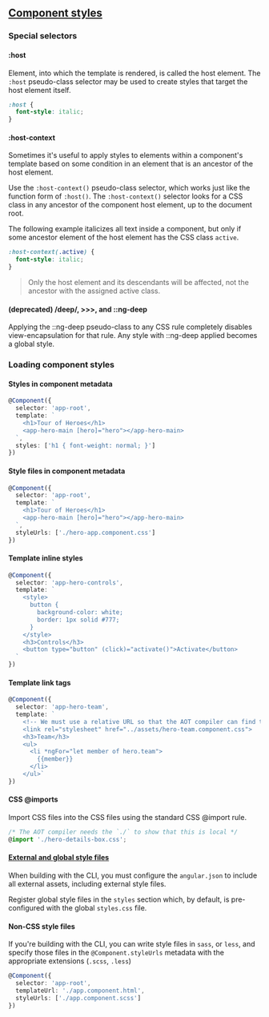 ## [Component styles](https://angular.io/guide/component-styles)
### Special selectors
#### :host
Element, into which the template is rendered, is called the host element. The `:host`
pseudo-class selector may be used to create styles that target the host element itself.
```css
:host {
  font-style: italic;
}
```

#### :host-context
Sometimes it's useful to apply styles to elements within a component's template based on
some condition in an element that is an ancestor of the host element.

Use the `:host-context()` pseudo-class selector, which works just like the function form
of `:host()`. The `:host-context()` selector looks for a CSS class in any ancestor of the
component host element, up to the document root.

The following example italicizes all text inside a component, but only if some ancestor
element of the host element has the CSS class `active`.
```css
:host-context(.active) {
  font-style: italic;
}
```
> Only the host element and its descendants will be affected, not the ancestor with the assigned active class.

#### (deprecated) /deep/, >>>, and ::ng-deep
Applying the ::ng-deep pseudo-class to any CSS rule completely disables view-encapsulation
for that rule. Any style with ::ng-deep applied becomes a global style.

### Loading component styles
#### Styles in component metadata
```typescript
@Component({
  selector: 'app-root',
  template: `
    <h1>Tour of Heroes</h1>
    <app-hero-main [hero]="hero"></app-hero-main>
  `,
  styles: ['h1 { font-weight: normal; }']
})
```

#### Style files in component metadata
```typescript
@Component({
  selector: 'app-root',
  template: `
    <h1>Tour of Heroes</h1>
    <app-hero-main [hero]="hero"></app-hero-main>
  `,
  styleUrls: ['./hero-app.component.css']
})
```

#### Template inline styles
```typescript
@Component({
  selector: 'app-hero-controls',
  template: `
    <style>
      button {
        background-color: white;
        border: 1px solid #777;
      }
    </style>
    <h3>Controls</h3>
    <button type="button" (click)="activate()">Activate</button>
  `
})
```

#### Template link tags
```typescript
@Component({
  selector: 'app-hero-team',
  template: `
    <!-- We must use a relative URL so that the AOT compiler can find the stylesheet -->
    <link rel="stylesheet" href="../assets/hero-team.component.css">
    <h3>Team</h3>
    <ul>
      <li *ngFor="let member of hero.team">
        {{member}}
      </li>
    </ul>`
})
```

#### CSS @imports
Import CSS files into the CSS files using the standard CSS @import rule.
```typescript
/* The AOT compiler needs the `./` to show that this is local */
@import './hero-details-box.css';
```

#### [External and global style files](https://angular.io/guide/workspace-config#styles-and-scripts-configuration)
When building with the CLI, you must configure the `angular.json` to include all
external assets, including external style files.

Register global style files in the `styles` section which, by default, is pre-configured
with the global `styles.css` file.

#### Non-CSS style files
If you're building with the CLI, you can write style files in `sass`, or `less`, and specify
those files in the `@Component.styleUrls` metadata with the appropriate extensions (`.scss`, `.less`)
```typescript
@Component({
  selector: 'app-root',
  templateUrl: './app.component.html',
  styleUrls: ['./app.component.scss']
})
```
